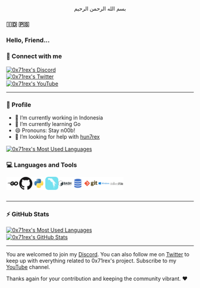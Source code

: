 <p align="center">
بسم الله الرحمن الرحيم
</p>

### 🇮🇩 🇵🇸

### Hello, Friend...

### 🤙 Connect with me

<a href="https://discord.gg/QeGV2eexJA">
  <img align="center" alt="0x71rex's Discord" src="https://img.shields.io/discord/822482475880022038.svg?logo=discord&style=plastic" width="151" height="19" />
</a>

<br />

<a href="https://twitter.com/intent/follow?original_referer=https%3A%2F%2Fgithub.com%2F0x71rex&screen_name=0x71rex">
  <img align="center" alt="0x71rex's Twitter" src="https://img.shields.io/twitter/follow/0x71rex?color=1DA1F2&logo=twitter&style=plastic" width="151" height="19" />
</a>

<br />

<a href="https://www.youtube.com/channel/UCFMPwtRoO4OmlPj2p-O-BUw">
  <img align="center" alt="0x71rex's YouTube" src="https://img.shields.io/youtube/channel/subscribers/UCFMPwtRoO4OmlPj2p-O-BUw?color=1DA1F2&logo=youtube&style=plastic" width="151" height="19" />
</a>

<br />

---

### 🧔 Profile

- 🔭 I’m currently working in Indonesia
- 🌱 I’m currently learning Go
- 😄 Pronouns: Stay n00b!
- 🤔 I’m looking for help with [hun7rex](https://github.com/0x71rex/hun7rex)

<a href="https://github.com/0x71rex/hun7rex">
  <img align="center" alt="0x71rex's Most Used Languages" src="https://github-readme-stats.vercel.app/api/pin/?username=0x71rex&repo=hun7rex&show_owner=0x71rex&theme=tokyonight&show_icons=true&hide_border=true" width="495" />
</a>

<!--
- 👯 I’m looking to collaborate on ...
- 💬 Ask me about ...
- 📫 How to reach me: ...
- ⚡ Fun fact: ...
-->

### 💻 Languages and Tools

<img align="left" alt="GoLang" width="35px" src="https://raw.githubusercontent.com/0x71rex/0x71rex/main/static/go.png" />
<img align="left" alt="GitHub" width="35px" src="https://raw.githubusercontent.com/0x71rex/0x71rex/main/static/github.png" />
<img align="left" alt="Python" width="35px" src="https://raw.githubusercontent.com/0x71rex/0x71rex/main/static/python.png" />
<img align="left" alt="Parrot" width="35px" src="https://raw.githubusercontent.com/0x71rex/0x71rex/main/static/parrot.png" />
<img align="left" alt="Bash" width="35px" src="https://raw.githubusercontent.com/0x71rex/0x71rex/main/static/bash.png" />
<img align="left" alt="SQL" width="35px" src="https://raw.githubusercontent.com/0x71rex/0x71rex/main/static/sql.png" />
<img align="left" alt="Git" width="35px" src="https://raw.githubusercontent.com/0x71rex/0x71rex/main/static/git.png" />
<img align="left" alt="Windows" width="35px" src="https://raw.githubusercontent.com/0x71rex/0x71rex/main/static/windows.png" />
<img align="left" alt="Mikrotik" width="35px" src="https://raw.githubusercontent.com/0x71rex/0x71rex/main/static/mikrotik.png" />

<br />
<br />
<br />

<!--
**0x71rex/0x71rex** is a ✨ _special_ ✨ repository because its `README.md` (this file) appears on your GitHub profile.

Here are some ideas to get you started:
-->

---

### :zap: GitHub Stats

<a href="https://github.com/0x71rex">
  <img align="center" alt="0x71rex's Most Used Languages" src="https://github-readme-stats.vercel.app/api/top-langs/?username=0x71rex&theme=tokyonight&show_icons=true&hide_border=true&layout=compact" width="495" />
</a>

<br />

<a href="https://github.com/0x71rex">
  <img align="center" alt="0x71rex's GitHub Stats" src="https://github-readme-stats.vercel.app/api?username=0x71rex&theme=tokyonight&show_icons=true&hide_border=true&count_private=true" />
</a>

-----

You are welcomed to join my [Discord](https://discord.gg/QeGV2eexJA). You can also follow me on [Twitter](https://twitter.com/intent/follow?original_referer=https%3A%2F%2Fgithub.com%2F0x71rex&screen_name=0x71rex) to keep up with everything related to 0x71rex's project. Subscribe to my [YouTube](https://www.youtube.com/channel/UCFMPwtRoO4OmlPj2p-O-BUw) channel.

Thanks again for your contribution and keeping the community vibrant. :heart:

